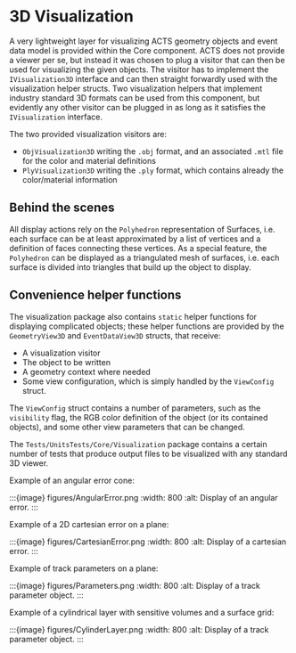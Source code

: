 # 3D Visualization

A very lightweight layer for visualizing ACTS geometry objects and event data model is provided within the Core component.
ACTS does not provide a viewer per se, but instead it was chosen to plug a visitor that can then be used for visualizing the given objects.
The visitor has to implement the `IVisualization3D` interface and can then straight forwardly used with the visualization helper structs.
Two visualization helpers that implement industry standard 3D formats can be used from this component,
but evidently any other visitor can be plugged in as long as it satisfies the `IVisualization` interface.

The two provided visualization visitors are:
 * `ObjVisualization3D` writing the `.obj` format, and an associated `.mtl` file for the color and material definitions
 * `PlyVisualization3D` writing the `.ply` format, which contains already the color/material information

## Behind the scenes

All display actions rely on the `Polyhedron` representation of Surfaces,
i.e. each surface can be at least approximated by a list of vertices and a definition of faces connecting these vertices.
As a special feature, the `Polyhedron` can be displayed as a triangulated mesh of surfaces, i.e. each surface is divided into triangles
that build up the object to display.


## Convenience helper functions

The visualization package also contains `static` helper functions for displaying complicated objects; these helper functions are provided by the `GeometryView3D` and `EventDataView3D` structs, that receive:
 * A visualization visitor
 * The object to be written
 * A geometry context where needed
 * Some view configuration, which is simply handled by the `ViewConfig` struct.

 The `ViewConfig` struct contains a number of parameters, such as the `visibility` flag, the RGB color definition of the object (or its contained objects),
 and some other view parameters that can be changed.

 The `Tests/UnitsTests/Core/Visualization` package contains a certain number of tests that produce output files to be visualized with any standard 3D viewer.

Example of an angular error cone:

:::{image} figures/AngularError.png
:width: 800
:alt: Display of an angular error.
:::

Example of a 2D cartesian error on a plane:

:::{image} figures/CartesianError.png
:width: 800
:alt: Display of a cartesian error.
:::

Example of track parameters on a plane:

:::{image} figures/Parameters.png
:width: 800
:alt: Display of a track parameter object.
:::

Example of a cylindrical layer with sensitive volumes and a surface grid:

:::{image} figures/CylinderLayer.png
:width: 800
:alt: Display of a track parameter object.
:::
